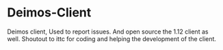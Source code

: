 # Deimos-Client
Deimos client, Used to report issues. And open source the 1.12 client as well. Shoutout to ittc for coding and helping the development of the client.
